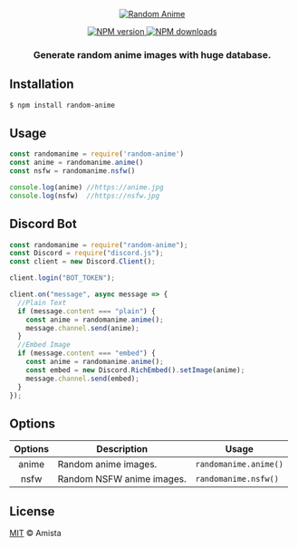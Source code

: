 <p align="center">
  <a href="https://www.npmjs.com/package/random-anime">
    <img src="https://cdn.discordapp.com/attachments/666573321894232095/690961950527717456/random-anime.png" alt="Random Anime">
  </a>
</p>
<p align="center">
  <a href="https://www.npmjs.com/package/random-anime"><img src="https://img.shields.io/npm/v/random-anime.svg?maxAge=3600" alt="NPM version" />
  </a>
  <a href="https://www.npmjs.com/package/random-anime"><img src="https://img.shields.io/npm/dt/random-anime.svg?maxAge=3600" alt="NPM downloads" />
   </a>
</p>
<h3 align="center"><strong>Generate random anime images with huge database.</strong></h3>

## Installation
```bash
$ npm install random-anime
```

## Usage
```javascript
const randomanime = require('random-anime')
const anime = randomanime.anime()
const nsfw = randomanime.nsfw()

console.log(anime) //https://anime.jpg
console.log(nsfw)  //https://nsfw.jpg
```

## Discord Bot
```javascript
const randomanime = require("random-anime");
const Discord = require("discord.js");
const client = new Discord.Client();

client.login("BOT_TOKEN");

client.on("message", async message => {
  //Plain Text
  if (message.content === "plain") {
    const anime = randomanime.anime();
    message.channel.send(anime);
  }
  //Embed Image
  if (message.content === "embed") {
    const anime = randomanime.anime();
    const embed = new Discord.RichEmbed().setImage(anime);
    message.channel.send(embed);
  }
});
```

## Options
**Options** | **Description** | **Usage**
:---: | --- | ---
anime | Random anime images. | `randomanime.anime()`
nsfw | Random NSFW anime images. | `randomanime.nsfw()`

## License
[MIT](https://github.com/amistaa/random-anime/blob/master/LICENSE) © Amista
